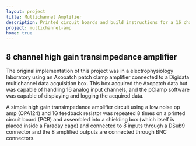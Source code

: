 ```yaml
---
layout: project
title: Multichannel Amplifier
description: Printed circuit boards and build instructions for a 16 channel, high gain current-to-voltage converting amplifier
project: multichannel-amp
home: true
---
```


<h2>8 channel high gain transimpedance amplifier</h2>

<p>The original implementation of this project was in a electrophysiology laboratory using an Axopatch patch clamp amplifier connected to a Digidata multichannel data acquisition box. This box acquired the Axopatch data but was capable of handling 16 analog input channels, and the pClamp software was capable of displaying and logging the acquired data. 
</p>

<p> A simple high gain transimpedance amplifier circuit using a low noise op amp (OPA124) and 1G feedback resistor was repeated 8 times on a printed circuit board (PCB) and assembled into a shielding box (which itself is placed inside a Faraday cage) and connected to 8 inputs through a DSub9 connector and the 8 amplified outputs are connected through BNC connectors. 
</p>